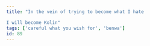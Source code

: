 ```yaml
---
title: "In the vein of trying to become what I hate
I will become Kolin"
tags: ['careful what you wish for', 'benwa']
id: 89
---
```

    